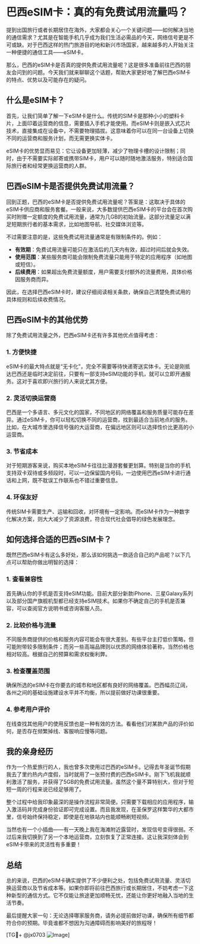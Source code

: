 # 巴西eSIM卡：真的有免费试用流量吗？

提到出国旅行或者长期居住在海外，大家都会关心一个关键问题——如何解决当地的通信需求？尤其是在智能手机几乎成为我们生活必需品的今天，网络信号更是不可或缺。对于巴西这样的热门旅游目的地和新兴市场国家，越来越多的人开始关注一种便捷的通信工具——eSIM卡。

那么，巴西的eSIM卡是否真的提供免费试用流量呢？这是很多准备前往巴西的朋友会问到的问题。今天我们就来聊聊这个话题，帮助大家更好地了解巴西eSIM卡的特点、优势以及可能存在的疑问。

## 什么是eSIM卡？

首先，让我们简单了解一下eSIM卡是什么。传统的SIM卡是那种小小的塑料卡片，上面印着运营商的信息，需要插入手机才能使用。而eSIM卡则是嵌入式芯片技术，直接集成在设备中，不需要物理插拔。这意味着你可以在同一台设备上切换不同的运营商和服务计划，而无需更换实体卡。

eSIM卡的优势显而易见：它让设备更加轻薄，减少了物理卡槽的设计限制；同时，由于不需要实际邮寄或携带SIM卡，用户可以随时随地激活服务，特别适合国际旅行者和经常更换运营商的人群。

## 巴西eSIM卡是否提供免费试用流量？

回到正题，巴西的eSIM卡是否提供免费试用流量呢？答案是：这取决于具体的eSIM卡供应商和服务套餐。一般来说，大多数提供巴西eSIM卡的平台会在首次购买时附赠一定额度的免费试用流量，通常为几GB的初始流量。这部分流量足以满足短期旅行者的基本需求，比如地图导航、社交媒体浏览等。

不过需要注意的是，这些免费试用流量通常是有限制条件的。例如：

- **有效期**：免费试用流量可能只在激活后的几天内有效，超过时间后就会失效。
- **使用范围**：某些服务商可能会限制免费流量只能用于特定的应用程序（如地图或短信）。
- **后续费用**：如果超出免费流量额度，用户需要支付额外的流量费用，具体价格因服务商而异。

因此，在选择巴西eSIM卡时，建议仔细阅读相关条款，确保自己清楚免费试用的具体规则和后续收费情况。

## 巴西eSIM卡的其他优势

除了免费试用流量之外，巴西eSIM卡还有许多其他优点值得考虑：

### 1. **方便快捷**
   eSIM卡的最大特点就是“无卡化”，完全不需要等待快递寄送实体卡。无论是刚抵达巴西还是临时决定前往，只要有一部支持eSIM功能的手机，就可以立即开通服务。这对于喜欢即兴旅行的人来说尤其方便。

### 2. **灵活切换运营商**
   巴西是一个多语言、多元文化的国家，不同地区的网络覆盖和服务质量可能存在差异。通过eSIM卡，你可以轻松切换不同的运营商，找到最适合当前地点的服务。比如，在大城市里选择信号强的大运营商，在偏远地区则可以选择性价比更高的小运营商。

### 3. **节省成本**
   对于短期游客来说，购买本地eSIM卡往往比漫游套餐更划算。特别是当你的手机支持双卡双待或多频段时，可以一边保留国内号码，一边使用巴西eSIM卡进行通话和上网，既不耽误工作联系也不错过重要信息。

### 4. **环保友好**
   传统SIM卡需要生产、运输和回收，对环境有一定影响。而eSIM卡作为一种数字化解决方案，则大大减少了资源浪费，符合现代社会倡导的绿色发展理念。

## 如何选择合适的巴西eSIM卡？

既然巴西eSIM卡有这么多好处，那么该如何挑选一款适合自己的产品呢？以下几点可以帮助你做出明智的选择：

### 1. **查看兼容性**
   首先确认你的手机是否支持eSIM功能。目前大部分新款iPhone、三星Galaxy系列以及部分国产旗舰机型都已经支持eSIM技术。如果你不确定自己的手机是否兼容，可以查阅官方说明书或咨询客服人员。

### 2. **比较价格与流量**
   不同服务商提供的价格和服务内容可能会有很大差别。有些平台主打低价策略，但可能附带较多限制条件；而另一些高端品牌则以优质的网络体验著称，当然价格也相对较高。根据自己的预算和需求权衡利弊。

### 3. **检查覆盖范围**
   确保所选的eSIM卡在你要去的城市和地区都有良好的网络覆盖。巴西幅员辽阔，各州之间的基础设施建设水平并不均衡，所以提前做好功课很重要。

### 4. **参考用户评价**
   在线查找其他用户的使用反馈也是一种有效的方法。看看他们对某款产品的评价如何，是否存在频繁掉线、客服响应慢等问题。

## 我的亲身经历

作为一个热爱旅行的人，我也曾多次使用过巴西的eSIM卡。记得去年圣诞节假期我去了里约热内卢度假，当时就用了一张预付费的巴西eSIM卡。刚下飞机我就顺利激活了服务，并获得了5GB的免费试用流量。虽然这个量不算特别大，但对于短短一周的行程来说已经足够用了。

整个过程中给我印象最深的是操作流程非常简便。只需要下载相应的应用程序，输入激活码并完成身份验证即可完成设置。而且我发现，在圣保罗这样繁华的大都市里，信号始终保持稳定，即使是在地铁站内也能顺畅刷短视频。

当然也有一个小插曲——有一天晚上我在海滩附近露营时，发现信号变得很弱。不过后来我切换到了另一个本地运营商，立刻恢复了正常连接。这让我深刻体会到eSIM卡带来的灵活性有多重要！

## 总结

总的来说，巴西的eSIM卡确实提供了不少便利之处，包括免费试用流量、灵活切换运营商以及节省成本等。如果你即将前往巴西旅行或长期居住，不妨考虑一下这种新型的通信方式。它不仅能让旅途更加顺畅无忧，还能让你更好地融入当地的生活节奏。

最后提醒大家一句：无论选择哪家服务商，请务必提前做好功课，确保所有细节都符合你的预期。毕竟谁都不想因为沟通障碍而影响美好的旅程呀！

[TG💪+ @jx0703 ![Image](https://github.com/user-attachments/assets/dbca1d08-cadb-493c-b0ec-ad6f7a83f270)]